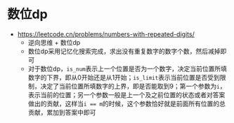 # 数位dp
- https://leetcode.cn/problems/numbers-with-repeated-digits/
    - 逆向思维 + 数位dp
    - 数位dp采用记忆化搜索完成，求出没有重复数字的数字个数，然后减掉即可
    - 对于数位dp，`is_num`表示上一个位置是否为一个数字，决定当前位置所填数字的下界，即从0开始还是从1开始；`is_limit`表示当前位置是否受到限制，决定了当前位置所填数字的上界，即是否能取到9；第一个参数为`i`，表示当前的位置；另一个参数一般是上一个及之前位置的状态或者对答案做出的贡献，这样当`i == m`的时候，这个参数恰好就是前面所有位置的总贡献，累加到答案中即可